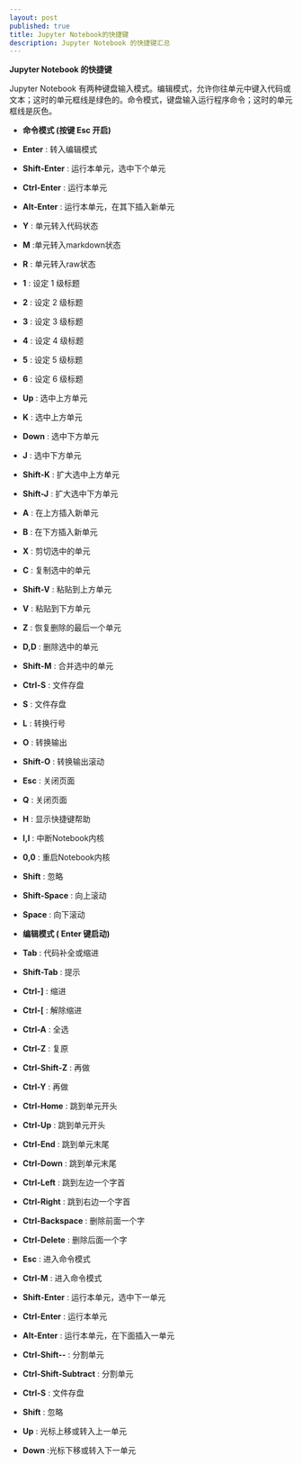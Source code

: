 ```yaml
---
layout: post
published: true
title: Jupyter Notebook的快捷键
description: Jupyter Notebook 的快捷键汇总
---
```


**Jupyter Notebook 的快捷键**

Jupyter Notebook 有两种键盘输入模式。编辑模式，允许你往单元中键入代码或文本；这时的单元框线是绿色的。命令模式，键盘输入运行程序命令；这时的单元框线是灰色。

- **命令模式 (按键 Esc 开启)**

-   **Enter** : 转入编辑模式
-   **Shift-Enter** : 运行本单元，选中下个单元

-   **Ctrl-Enter** : 运行本单元

-   **Alt-Enter** : 运行本单元，在其下插入新单元

-   **Y** : 单元转入代码状态

-   **M** :单元转入markdown状态

-   **R** : 单元转入raw状态

-   **1** : 设定 1 级标题

-   **2** : 设定 2 级标题

-   **3** : 设定 3 级标题

-   **4** : 设定 4 级标题

-   **5** : 设定 5 级标题

-   **6** : 设定 6 级标题

-   **Up** : 选中上方单元

-   **K** : 选中上方单元

-   **Down** : 选中下方单元

-   **J** : 选中下方单元

-   **Shift-K** : 扩大选中上方单元

-   **Shift-J** : 扩大选中下方单元

-   **A** : 在上方插入新单元

-   **B** : 在下方插入新单元

-   **X** : 剪切选中的单元

-   **C** : 复制选中的单元

-   **Shift-V** : 粘贴到上方单元

-   **V** : 粘贴到下方单元

-   **Z** : 恢复删除的最后一个单元

-   **D,D** : 删除选中的单元

-   **Shift-M** : 合并选中的单元

-   **Ctrl-S** : 文件存盘

-   **S** : 文件存盘

-   **L** : 转换行号

-   **O** : 转换输出

-   **Shift-O** : 转换输出滚动

-   **Esc** : 关闭页面

-   **Q** : 关闭页面

-   **H** : 显示快捷键帮助

-   **I,I** : 中断Notebook内核

-   **0,0** : 重启Notebook内核

-   **Shift** : 忽略

-   **Shift-Space** : 向上滚动

-   **Space** : 向下滚动
-   **编辑模式 ( Enter 键启动)** 
-   **Tab** : 代码补全或缩进

-   **Shift-Tab** : 提示

-   **Ctrl-\]** : 缩进

-   **Ctrl-\[** : 解除缩进

-   **Ctrl-A** : 全选

-   **Ctrl-Z** : 复原

-   **Ctrl-Shift-Z** : 再做

-   **Ctrl-Y** : 再做

-   **Ctrl-Home** : 跳到单元开头

-   **Ctrl-Up** : 跳到单元开头

-   **Ctrl-End** : 跳到单元末尾

-   **Ctrl-Down** : 跳到单元末尾

-   **Ctrl-Left** : 跳到左边一个字首

-   **Ctrl-Right** : 跳到右边一个字首

-   **Ctrl-Backspace** : 删除前面一个字

-   **Ctrl-Delete** : 删除后面一个字

-   **Esc** : 进入命令模式

-   **Ctrl-M** : 进入命令模式

-   **Shift-Enter** : 运行本单元，选中下一单元

-   **Ctrl-Enter** : 运行本单元

-   **Alt-Enter** : 运行本单元，在下面插入一单元

-   **Ctrl-Shift--** : 分割单元

-   **Ctrl-Shift-Subtract** : 分割单元

-   **Ctrl-S** : 文件存盘

-   **Shift** : 忽略

-   **Up** : 光标上移或转入上一单元

-   **Down** :光标下移或转入下一单元


